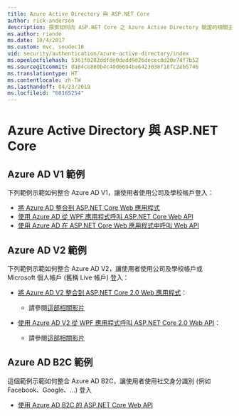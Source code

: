 ```yaml
---
title: Azure Active Directory 與 ASP.NET Core
author: rick-anderson
description: 探索如何向 ASP.NET Core 之 Azure Active Directory 驗證的相關主題。
ms.author: riande
ms.date: 10/4/2017
ms.custom: mvc, seodec18
uid: security/authentication/azure-active-directory/index
ms.openlocfilehash: 5361f0202ddfde0dedd9d26decec0d20e74f7b52
ms.sourcegitcommit: 8a84ce880b4c40d6694ba6423038f18fc2eb5746
ms.translationtype: HT
ms.contentlocale: zh-TW
ms.lasthandoff: 04/23/2019
ms.locfileid: "60165254"
---
```

# <a name="azure-active-directory-with-aspnet-core"></a>Azure Active Directory 與 ASP.NET Core

## <a name="azure-ad-v1-samples"></a>Azure AD V1 範例

下列範例示範如何整合 Azure AD V1，讓使用者使用公司及學校帳戶登入：
* [將 Azure AD 整合到 ASP.NET Core Web 應用程式](https://azure.microsoft.com/documentation/samples/active-directory-dotnet-webapp-openidconnect-aspnetcore/)
* [使用 Azure AD 從 WPF 應用程式呼叫 ASP.NET Core Web API](https://azure.microsoft.com/documentation/samples/active-directory-dotnet-native-aspnetcore/)
* [使用 Azure AD 在 ASP.NET Core Web 應用程式中呼叫 Web API](https://azure.microsoft.com/documentation/samples/active-directory-dotnet-webapp-webapi-openidconnect-aspnetcore/)

## <a name="azure-ad-v2-samples"></a>Azure AD V2 範例

下列範例示範如何整合 Azure AD V2，讓使用者使用公司及學校帳戶或 Microsoft 個人帳戶 (舊稱 Live 帳戶) 登入：
* [將 Azure AD V2 整合到 ASP.NET Core 2.0 Web 應用程式](https://github.com/Azure-Samples/active-directory-aspnetcore-webapp-openidconnect-v2)： 
  * 請參閱[這部相關影片](https://channel9.msdn.com/Events/Build/2018/THR5001) 

* [使用 Azure AD V2 從 WPF 應用程式呼叫 ASP.NET Core 2.0 Web API](https://github.com/azure-samples/active-directory-dotnet-native-aspnetcore-v2)： 
  * 請參閱[這部相關影片](https://channel9.msdn.com/Events/Build/2018/THR5000)

## <a name="azure-ad-b2c-sample"></a>Azure AD B2C 範例

這個範例示範如何整合 Azure AD B2C，讓使用者使用社交身分識別 (例如 Facebook、Google、...) 登入
* [使用 Azure AD B2C 的 ASP.NET Core Web API](https://azure.microsoft.com/resources/samples/active-directory-b2c-dotnetcore-webapi/)
